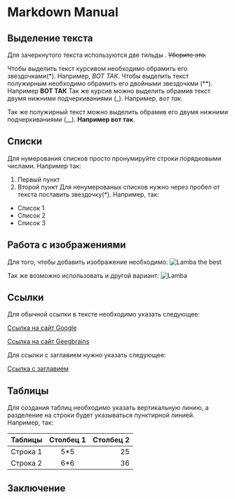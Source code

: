 # Markdown Manual

## Выделение текста 

Для зачеркнутого текста используются две тильды . ~~Уберите это.~~

Чтобы выделить текст курсивом необходимо обрамить его звездочками(*). Например, *ВОТ ТАК*.
Чтобы выделить текст полужирным необходимо обрамить его двойными звездочкми (**). Например **ВОТ ТАК**
Так же курсив можно выделить обрамив текст двумя нижними подчеркиваниями (_). Например, _вот так_.

Так же полужирный текст можно выделить обрамив его двумя нижними подчеркиваниями (__). __Например вот так__.


## Списки

Для нумерования списков просто пронумируйте строки порядковыми числами. Например так:
1. Первый пункт
2. Второй пункт
Для ненумерованых списков нужно через пробел от текста поставить звездочку(*). Например, так:

* Список 1
* Список 2
* Список 3

## Работа с изображениями

Для того, чтобы добавить изображение необходимо:
![Lamba the best](car.jpg)

Так же возможно использовать и другой вариант:
![Lamba](https://get.wallhere.com/photo/1920x1200-px-Lamborghini-McLaren-rain-supercars-1051492.jpg) 



## Ссылки

Для обычной ссылки в тексте необходимо указать следующее:

[Ссылка на сайт Google](https://www.google.com)

[Ссылка на сайт Geegbrains](https://www.gb.ru)
 
Для ссылки с заглавием нужно указать следующее:

[Ссылка с заглавием](https://www.gb.ru "Сайт Geegbrains")


## Таблицы

Для создания таблиц необходимо указать вертикальную линию, а разделение на строки будет указываться пунктирной линией. Например, так:

| Таблицы     | Столбец 1        | Столбец 2 |
| ------------|:----------------:| ---------:|
| Строка 1    |      5*5         |   25      |
| Строка 2    |      6*6         |   36      |


## Заключение
